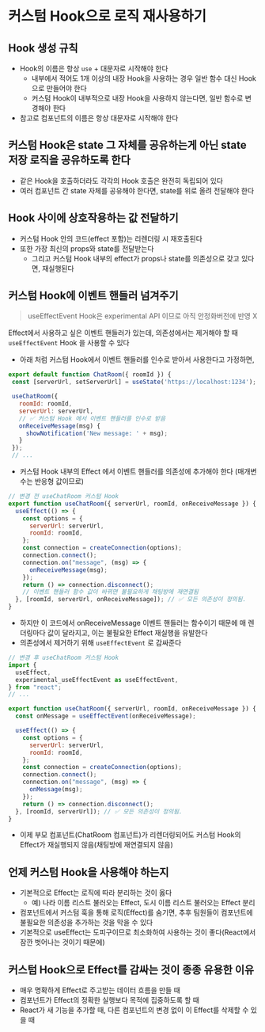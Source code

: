 # 커스텀 Hook으로 로직 재사용하기

## Hook 생성 규칙

- Hook의 이름은 항상 `use` + 대문자로 시작해야 한다
  - 내부에서 적어도 1개 이상의 내장 Hook을 사용하는 경우 일반 함수 대신 Hook으로 만들어야 한다
  - 커스텀 Hook이 내부적으로 내장 Hook을 사용하지 않는다면, 일반 함수로 변경해야 한다
- 참고로 컴포넌트의 이름은 항상 대문자로 시작해야 한다

## 커스텀 Hook은 state 그 자체를 공유하는게 아닌 state 저장 로직을 공유하도록 한다

- 같은 Hook을 호출하더라도 각각의 Hook 호출은 완전히 독립되어 있다
- 여러 컴포넌트 간 state 자체를 공유해야 한다면, state를 위로 올려 전달해야 한다

## Hook 사이에 상호작용하는 값 전달하기

- 커스텀 Hook 안의 코드(effect 포함)는 리렌더링 시 재호출된다
- 또한 가장 최신의 props와 state를 전달받는다
  - 그리고 커스텀 Hook 내부의 effect가 props나 state를 의존성으로 갖고 있다면, 재실행된다

## 커스텀 Hook에 이벤트 핸들러 넘겨주기

> useEffectEvent Hook은 experimental API 이므로 아직 안정화버전에 반영 X

Effect에서 사용하고 싶은 이벤트 핸들러가 있는데, 의존성에서는 제거해야 할 때 `useEffectEvent` Hook 을 사용할 수 있다

- 아래 처럼 커스텀 Hook에서 이벤트 핸들러를 인수로 받아서 사용한다고 가정하면,

```jsx
export default function ChatRoom({ roomId }) {
 const [serverUrl, setServerUrl] = useState('https://localhost:1234');

 useChatRoom({
   roomId: roomId,
   serverUrl: serverUrl,
   // ✅ 커스텀 Hook 에서 이벤트 핸들러를 인수로 받음
   onReceiveMessage(msg) {
     showNotification('New message: ' + msg);
   }
 });
 // ...
```

- 커스텀 Hook 내부의 Effect 에서 이벤트 핸들러를 의존성에 추가해야 한다 (매개변수는 반응형 값이므로)

```jsx
// 변경 전 useChatRoom 커스텀 Hook
export function useChatRoom({ serverUrl, roomId, onReceiveMessage }) {
  useEffect(() => {
    const options = {
      serverUrl: serverUrl,
      roomId: roomId,
    };
    const connection = createConnection(options);
    connection.connect();
    connection.on("message", (msg) => {
      onReceiveMessage(msg);
    });
    return () => connection.disconnect();
    // 이벤트 핸들러 함수 값이 바뀌면 불필요하게 채팅방에 재연결됨
  }, [roomId, serverUrl, onReceiveMessage]); // ✅ 모든 의존성이 정의됨.
}
```

- 하지만 이 코드에서 onReceiveMessage 이벤트 핸들러는 함수이기 때문에 매 렌더링마다 값이 달라지고, 이는 불필요한 Effect 재실행을 유발한다
- 의존성에서 제거하기 위해 `useEffectEvent` 로 감싸준다

```jsx
// 변경 후 useChatRoom 커스텀 Hook
import {
  useEffect,
  experimental_useEffectEvent as useEffectEvent,
} from "react";
// ...

export function useChatRoom({ serverUrl, roomId, onReceiveMessage }) {
  const onMessage = useEffectEvent(onReceiveMessage);

  useEffect(() => {
    const options = {
      serverUrl: serverUrl,
      roomId: roomId,
    };
    const connection = createConnection(options);
    connection.connect();
    connection.on("message", (msg) => {
      onMessage(msg);
    });
    return () => connection.disconnect();
  }, [roomId, serverUrl]); // ✅ 모든 의존성이 정의됨.
}
```

- 이제 부모 컴포넌트(ChatRoom 컴포넌트)가 리렌더링되어도 커스텀 Hook의 Effect가 재실행되지 않음(채팅방에 재연결되지 않음)

## 언제 커스텀 Hook을 사용해야 하는지
- 기본적으로 Effect는 로직에 따라 분리하는 것이 옳다
  - 예) 나라 이름 리스트 불러오는 Effect, 도시 이름 리스트 불러오는 Effect 분리
- 컴포넌트에서 커스텀 훅을 통해 로직(Effect)를 숨기면, 추후 팀원들이 컴포넌트에 불필요한 의존성을 추가하는 것을 막을 수 있다
- 기본적으로 useEffect는 도피구이므로 최소화하여 사용하는 것이 좋다(React에서 잠깐 벗어나는 것이기 때문에)

## 커스텀 Hook으로 Effect를 감싸는 것이 종종 유용한 이유
- 매우 명확하게 Effect로 주고받는 데이터 흐름을 만들 때
- 컴포넌트가 Effect의 정확한 실행보다 목적에 집중하도록 할 때
- React가 새 기능을 추가할 때, 다른 컴포넌트의 변경 없이 이 Effect를 삭제할 수 있을 때